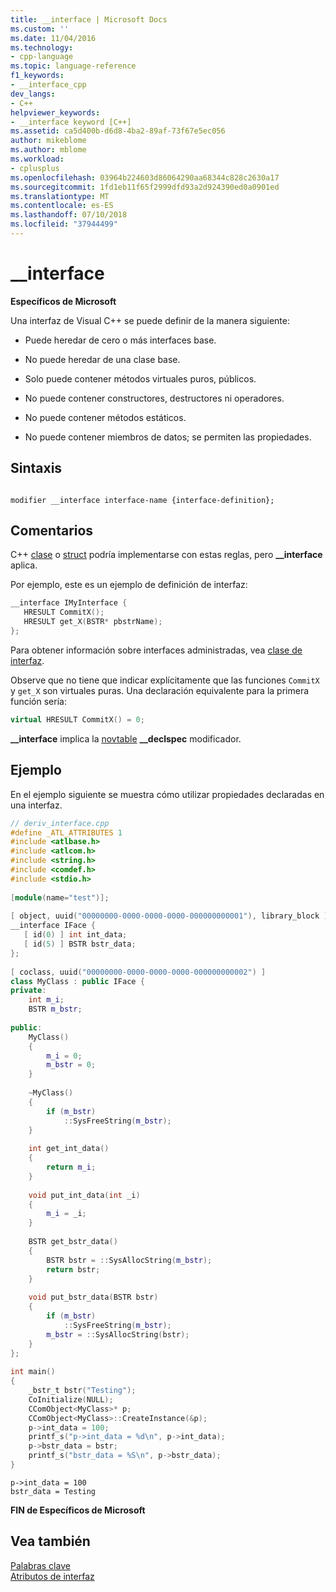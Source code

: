 ```yaml
---
title: __interface | Microsoft Docs
ms.custom: ''
ms.date: 11/04/2016
ms.technology:
- cpp-language
ms.topic: language-reference
f1_keywords:
- __interface_cpp
dev_langs:
- C++
helpviewer_keywords:
- __interface keyword [C++]
ms.assetid: ca5d400b-d6d8-4ba2-89af-73f67e5ec056
author: mikeblome
ms.author: mblome
ms.workload:
- cplusplus
ms.openlocfilehash: 03964b224603d86064290aa68344c828c2630a17
ms.sourcegitcommit: 1fd1eb11f65f2999dfd93a2d924390ed0a0901ed
ms.translationtype: MT
ms.contentlocale: es-ES
ms.lasthandoff: 07/10/2018
ms.locfileid: "37944499"
---
```

# <a name="interface"></a>__interface
**Específicos de Microsoft**  
  
 Una interfaz de Visual C++ se puede definir de la manera siguiente:  
  
-   Puede heredar de cero o más interfaces base.  
  
-   No puede heredar de una clase base.  
  
-   Solo puede contener métodos virtuales puros, públicos.  
  
-   No puede contener constructores, destructores ni operadores.  
  
-   No puede contener métodos estáticos.  
  
-   No puede contener miembros de datos; se permiten las propiedades.  
  
## <a name="syntax"></a>Sintaxis  
  
```  
  
modifier __interface interface-name {interface-definition};  
```  
  
## <a name="remarks"></a>Comentarios  
 C++ [clase](../cpp/class-cpp.md) o [struct](../cpp/struct-cpp.md) podría implementarse con estas reglas, pero **__interface** aplica.  
  
 Por ejemplo, este es un ejemplo de definición de interfaz:  
  
```cpp 
__interface IMyInterface {  
   HRESULT CommitX();  
   HRESULT get_X(BSTR* pbstrName);  
};  
```  
  
 Para obtener información sobre interfaces administradas, vea [clase de interfaz](../windows/interface-class-cpp-component-extensions.md).  
  
 Observe que no tiene que indicar explícitamente que las funciones `CommitX` y `get_X` son virtuales puras. Una declaración equivalente para la primera función sería:  
  
```cpp 
virtual HRESULT CommitX() = 0;  
```  
  
 **__interface** implica la [novtable](../cpp/novtable.md) **__declspec** modificador.  
  
## <a name="example"></a>Ejemplo  
 En el ejemplo siguiente se muestra cómo utilizar propiedades declaradas en una interfaz.  
  
```cpp 
// deriv_interface.cpp  
#define _ATL_ATTRIBUTES 1  
#include <atlbase.h>  
#include <atlcom.h>  
#include <string.h>  
#include <comdef.h>  
#include <stdio.h>  
  
[module(name="test")];  
  
[ object, uuid("00000000-0000-0000-0000-000000000001"), library_block ]  
__interface IFace {  
   [ id(0) ] int int_data;  
   [ id(5) ] BSTR bstr_data;  
};  
  
[ coclass, uuid("00000000-0000-0000-0000-000000000002") ]  
class MyClass : public IFace {  
private:  
    int m_i;  
    BSTR m_bstr;   
  
public:  
    MyClass()  
    {  
        m_i = 0;  
        m_bstr = 0;  
    }  
  
    ~MyClass()  
    {  
        if (m_bstr)   
            ::SysFreeString(m_bstr);  
    }  
  
    int get_int_data()  
    {  
        return m_i;  
    }  
  
    void put_int_data(int _i)   
    {  
        m_i = _i;  
    }  
  
    BSTR get_bstr_data()  
    {   
        BSTR bstr = ::SysAllocString(m_bstr);  
        return bstr;   
    }  
  
    void put_bstr_data(BSTR bstr)   
    {   
        if (m_bstr)   
            ::SysFreeString(m_bstr);  
        m_bstr = ::SysAllocString(bstr);  
    }  
};  
  
int main()  
{  
    _bstr_t bstr("Testing");  
    CoInitialize(NULL);  
    CComObject<MyClass>* p;  
    CComObject<MyClass>::CreateInstance(&p);  
    p->int_data = 100;  
    printf_s("p->int_data = %d\n", p->int_data);                
    p->bstr_data = bstr;  
    printf_s("bstr_data = %S\n", p->bstr_data);  
}  
```  
  
```Output  
p->int_data = 100  
bstr_data = Testing  
```  
  
**FIN de Específicos de Microsoft**  
  
## <a name="see-also"></a>Vea también  
 [Palabras clave](../cpp/keywords-cpp.md)   
 [Atributos de interfaz](../windows/interface-attributes.md)